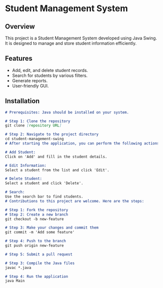 # Student Management System

## Overview
This project is a Student Management System developed using Java Swing. It is designed to manage and store student information efficiently.

## Features
- Add, edit, and delete student records.
- Search for students by various filters.
- Generate reports.
- User-friendly GUI.

## Installation
```markdown
# Prerequisites: Java should be installed on your system.

# Step 1: Clone the repository
git clone [repository URL]

# Step 2: Navigate to the project directory
cd student-management-swing
# After starting the application, you can perform the following actions:

# Add Student: 
Click on 'Add' and fill in the student details.

# Edit Information: 
Select a student from the list and click 'Edit'.

# Delete Student: 
Select a student and click 'Delete'.

# Search: 
Use the search bar to find students.
# Contributions to this project are welcome. Here are the steps:

# Step 1: Fork the repository
# Step 2: Create a new branch
git checkout -b new-feature

# Step 3: Make your changes and commit them
git commit -m 'Add some feature'

# Step 4: Push to the branch
git push origin new-feature

# Step 5: Submit a pull request

# Step 3: Compile the Java files
javac *.java

# Step 4: Run the application
java Main
